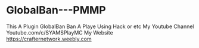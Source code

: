 # GlobalBan---PMMP
This A Plugin GlobalBan Ban A Playe Using Hack or etc
My Youtube Channel Youtube.com/c/SYAMSPlayMC
My Website https://crafternetwork.weebly.com
